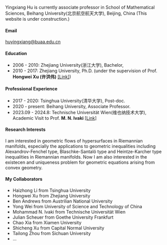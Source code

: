 
Yingxiang Hu is currently associate professor in School of Mathematical Sciences, Beihang University(北京航空航天大学), Beijing, China (This website is under construction.)

#### Email

huyingxiang@buaa.edu.cn

#### Education

- 2006 - 2010: Zhejiang University(浙江大学), Bachelor,
- 2010 - 2017: Zhejiang University, Ph.D. (under the supervision of Prof. <strong>Hongwei Xu (许洪伟)</strong> [[Link]](https://person.zju.edu.cn/xuhw))

#### Professional Experience
- 2017 - 2020: Tsinghua University(清华大学), Post-doc.
- 2020 - present: Beihang University, Associate Professor.
- 2023.09 - 2024.8: Technische Universität Wien(维也纳技术大学), Academic Visit to Prof. <strong>M. N. Ivaki</strong> [[Link]](https://sites.google.com/view/mohammadivaki/info)


#### Research Interests

I am interested in geometric flows of hypersurfaces in Riemannian manifolds, especially the applications to geometric inequalities including Alexandrov-Fenchel type, Blaschke-Santalö type and Heintze-Karcher type inequalities in Riemannian manifolds. Now I am also interested in the existecen and uniqueness problem for geometric equations arising from convex geometry. 

#### My Collaborators

- Haizhong Li from Tsinghua University
- Hongwei Xu from Zhejiang University
- Ben Andrews from Austrilian National University
- Yong Wei from University of Science and Technology of China
- Mohammad N. Ivaki from Technische Universität Wien
- Julian Scheuer from Goethe University Frankfurt
- Chao Xia from Xiamen University
- Shicheng Xu from Capital Normal University
- Tailong Zhou from Sichuan University
- ...
